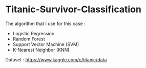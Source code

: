 # Titanic-Survivor-Classification

The algorithm that I use for this case :
- Logistic Regression
- Random Forest
- Support Vector Machine (SVM)
- K-Nearest Neighbor (KNN)

Dataset : https://www.kaggle.com/c/titanic/data
